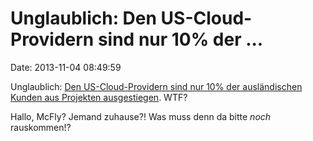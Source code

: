 Unglaublich: Den US-Cloud-Providern sind nur 10% der \...
=========================================================

Date: 2013-11-04 08:49:59

Unglaublich: [Den US-Cloud-Providern sind nur 10% der ausländischen
Kunden aus Projekten ausgestiegen](http://www.heise.de/-2038441). WTF?

Hallo, McFly? Jemand zuhause?! Was muss denn da bitte *noch*
rauskommen!?
